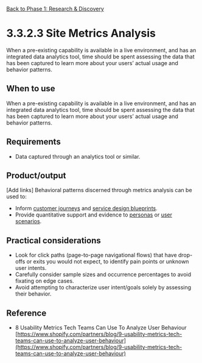 [Back to Phase 1: Research & Discovery](3-3-research.md)

# 3.3.2.3 Site Metrics Analysis

When a pre-existing capability is available in a live environment, and has an integrated data analytics tool, time should be spent assessing the data that has been captured to learn more about your users’ actual usage and behavior patterns.

## When to use

When a pre-existing capability is available in a live environment, and has an integrated data analytics tool, time should be spent assessing the data that has been captured to learn more about your users’ actual usage and behavior patterns.

## Requirements

- Data captured through an analytics tool or similar.

## Product/output

[Add links]
Behavioral patterns discerned through metrics analysis can be used to:
- Inform [customer journeys](3-3-2-3-journey.md) and [service design blueprints](3-3-2-4-blueprints.md).
- Provide quantitative support and evidence to [personas](3-3-2-1-personas.md) or [user scenarios](3-3-2-2-scenarios.md).

## Practical considerations

- Look for click paths (page-to-page navigational flows) that have drop-offs or exits you would not expect, to identify pain points or unknown user intents. 
- Carefully consider sample sizes and occurrence percentages to avoid fixating on edge cases.
- Avoid attempting to characterize user intent/goals solely by assessing their behavior.

## Reference

- 8 Usability Metrics Tech Teams Can Use To Analyze User Behaviour [https://www.shopify.com/partners/blog/9-usability-metrics-tech-teams-can-use-to-analyze-user-behaviour](https://www.shopify.com/partners/blog/9-usability-metrics-tech-teams-can-use-to-analyze-user-behaviour)